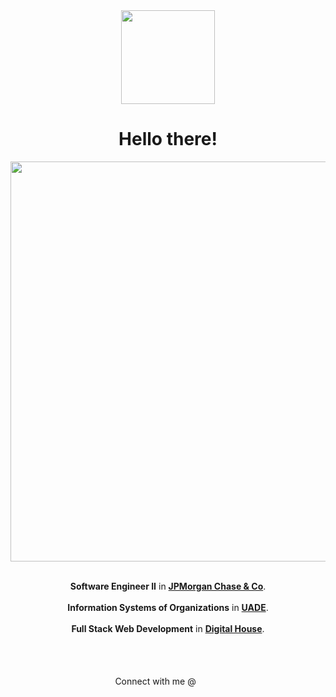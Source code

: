 <div align="center">

<picture>
  <img src="https://i.imgur.com/nNxcpJS.png" width="150" height="150"></img>
</picture>

<h1>Hello there!</h1>

<!-- Pablo's object -->

<picture>
  <img src="https://i.imgur.com/pH0Y2O5.png" width="640" href=""/>
</picture>

<br><b>Software Engineer II</b> in <a href= "https://www.jpmorgan.com/AR/es/about-us"><b>JPMorgan Chase & Co</b></a>.</br>
<br><b>Information Systems of Organizations</b> in <a href="https://www.uade.edu.ar/"><b>UADE</b></a>.</br>
<br><b>Full Stack Web Development</b> in <a href="https://www.digitalhouse.com/"><b>Digital House</b></a>.</br>

<br><br><br>Connect with me @ [<img src="https://upload.wikimedia.org/wikipedia/commons/thumb/6/6f/Logo_of_Twitter.svg/1024px-Logo_of_Twitter.svg.png" width="16"/>][1] [<img src="https://upload.wikimedia.org/wikipedia/commons/thumb/8/81/LinkedIn_icon.svg/2048px-LinkedIn_icon.svg.png" width="16" height="16"/>][2]</br></br></br></div>

<!-- Icons -->

[1.2]: http://i.imgur.com/wWzX9uB.png "twitter icon without padding"
[2.2]: https://raw.githubusercontent.com/MartinHeinz/MartinHeinz/master/linkedin-3-16.png "LinkedIn icon without padding"

<!-- Links to social media accounts -->

[1]: https://twitter.com/pablocappetta
[2]: https://www.linkedin.com/in/pablocappetta/
